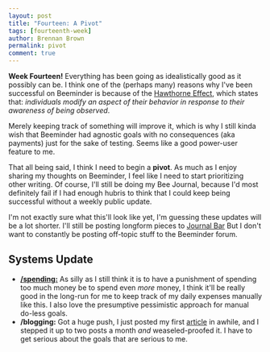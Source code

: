 ```yaml
---
layout: post
title: "Fourteen: A Pivot"
tags: [fourteenth-week]
author: Brennan Brown
permalink: pivot
comment: true
---
```


**Week Fourteen!** Everything has been going as idealistically good as it possibly can be. I think one of the (perhaps many) reasons why I've been successful on Beeminder is because of the [Hawthorne Effect](https://en.wikipedia.org/wiki/Hawthorne_effect), which states that: *individuals modify an aspect of their behavior in response to their awareness of being observed*. 

Merely keeping track of something will improve it, which is why I still kinda wish that Beeminder had agnostic goals with no consequences (aka payments) just for the sake of testing. Seems like a good power-user feature to me.

That all being said, I think I need to begin a **pivot**. As much as I enjoy sharing my thoughts on Beeminder, I feel like I need to start prioritizing other writing. Of course, I'll still be doing my Bee Journal, because I'd most definitely fail if I had enough hubris to think that I could keep being successful without a weekly public update.

I'm not exactly sure what this'll look like yet, I'm guessing these updates will be a lot shorter. I'll still be posting longform pieces to [Journal Bar](https://journal.bar/) But I don't want to constantly be posting off-topic stuff to the Beeminder forum.  

## Systems Update

* [**/spending:**](https://beeminder.com/brennanbrown/spending) As silly as I still think it is to have a punishment of spending too much money be to spend even *more* money, I think it'll be really good in the long-run for me to keep track of my daily expenses manually like this. I also love the presumptive pessimistic approach for manual do-less goals.
* **/blogging:** Got a huge push, I just posted my first [article](https://notebook.casa/24-Be-Noteworthy) in awhile, and I stepped it up to two posts a month *and* weaseled-proofed it. I have to get serious about the goals that are serious to me.